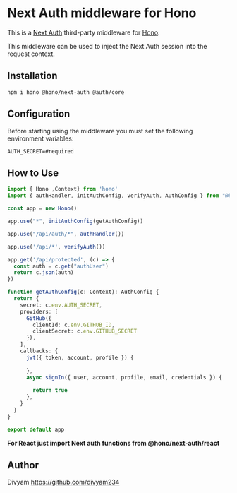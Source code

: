 # Next Auth middleware for Hono

This is a [Next Auth](https://next-auth.js.org) third-party middleware for [Hono](https://github.com/honojs/hono).

This middleware can be used to inject the Next Auth session into the request context.

## Installation

```plain
npm i hono @hono/next-auth @auth/core
```

## Configuration

Before starting using the middleware you must set the following environment variables:

```plain
AUTH_SECRET=#required
```

## How to Use

```ts
import { Hono ,Context} from 'hono'
import { authHandler, initAuthConfig, verifyAuth, AuthConfig } from "@hono/next-auth"

const app = new Hono()

app.use("*", initAuthConfig(getAuthConfig))

app.use("/api/auth/*", authHandler())

app.use('/api/*', verifyAuth())

app.get('/api/protected', (c) => {
  const auth = c.get("authUser")
  return c.json(auth)
})

function getAuthConfig(c: Context): AuthConfig {
  return {
    secret: c.env.AUTH_SECRET,
    providers: [
      GitHub({
        clientId: c.env.GITHUB_ID,
        clientSecret: c.env.GITHUB_SECRET
      }),
    ],
    callbacks: {
      jwt({ token, account, profile }) {
       
      },
      async signIn({ user, account, profile, email, credentials }) {
      
        return true
      },
    }
  }
}

export default app
```
**For React just import Next auth functions from @hono/next-auth/react**
## Author

Divyam <https://github.com/divyam234>
